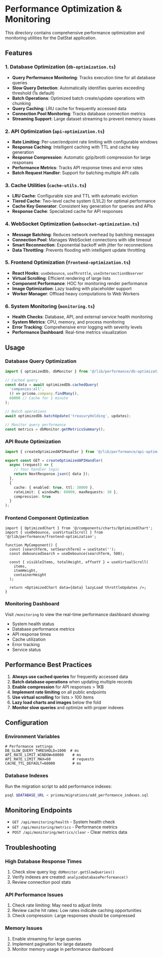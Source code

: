 # Performance Optimization & Monitoring

This directory contains comprehensive performance optimization and monitoring utilities for the DatStat application.

## Features

### 1. Database Optimization (`db-optimization.ts`)
- **Query Performance Monitoring**: Tracks execution time for all database queries
- **Slow Query Detection**: Automatically identifies queries exceeding threshold (1s default)
- **Batch Operations**: Optimized batch create/update operations with chunking
- **Query Caching**: LRU cache for frequently accessed data
- **Connection Pool Monitoring**: Tracks database connection metrics
- **Streaming Support**: Large dataset streaming to prevent memory issues

### 2. API Optimization (`api-optimization.ts`)
- **Rate Limiting**: Per-user/endpoint rate limiting with configurable windows
- **Response Caching**: Intelligent caching with TTL and cache key generation
- **Response Compression**: Automatic gzip/brotli compression for large responses
- **Performance Metrics**: Tracks API response times and error rates
- **Batch Request Handler**: Support for batching multiple API calls

### 3. Cache Utilities (`cache-utils.ts`)
- **LRU Cache**: Configurable size and TTL with automatic eviction
- **Tiered Cache**: Two-level cache system (L1/L2) for optimal performance
- **Cache Key Generator**: Consistent key generation for queries and APIs
- **Response Cache**: Specialized cache for API responses

### 4. WebSocket Optimization (`websocket-optimization.ts`)
- **Message Batching**: Reduces network overhead by batching messages
- **Connection Pool**: Manages WebSocket connections with idle timeout
- **Smart Reconnection**: Exponential backoff with jitter for reconnections
- **Data Throttling**: Prevents flooding with intelligent update throttling

### 5. Frontend Optimization (`frontend-optimization.ts`)
- **React Hooks**: `useDebounce`, `useThrottle`, `useIntersectionObserver`
- **Virtual Scrolling**: Efficient rendering of large lists
- **Component Performance**: HOC for monitoring render performance
- **Image Optimization**: Lazy loading with placeholder support
- **Worker Manager**: Offload heavy computations to Web Workers

### 6. System Monitoring (`monitoring.ts`)
- **Health Checks**: Database, API, and external service health monitoring
- **System Metrics**: CPU, memory, and process monitoring
- **Error Tracking**: Comprehensive error logging with severity levels
- **Performance Dashboard**: Real-time metrics visualization

## Usage

### Database Query Optimization

```typescript
import { optimizedDb, dbMonitor } from '@/lib/performance/db-optimization';

// Cached query
const data = await optimizedDb.cachedQuery(
  'companies:all',
  () => prisma.company.findMany(),
  60000 // Cache for 1 minute
);

// Batch operations
await optimizedDb.batchUpdate('treasuryHolding', updates);

// Monitor query performance
const metrics = dbMonitor.getMetricsSummary();
```

### API Route Optimization

```typescript
import { createOptimizedAPIHandler } from '@/lib/performance/api-optimization';

export const GET = createOptimizedAPIHandler(
  async (request) => {
    // Your handler logic
    return NextResponse.json({ data });
  },
  {
    cache: { enabled: true, ttl: 30000 },
    rateLimit: { windowMs: 60000, maxRequests: 30 },
    compression: true
  }
);
```

### Frontend Component Optimization

```tsx
import { OptimizedChart } from '@/components/charts/OptimizedChart';
import { useDebounce, useVirtualScroll } from '@/lib/performance/frontend-optimization';

function MyComponent() {
  const [searchTerm, setSearchTerm] = useState('');
  const debouncedSearch = useDebounce(searchTerm, 500);
  
  const { visibleItems, totalHeight, offsetY } = useVirtualScroll(
    items,
    itemHeight,
    containerHeight
  );
  
  return <OptimizedChart data={data} lazyLoad throttleUpdates />;
}
```

### Monitoring Dashboard

Visit `/monitoring` to view the real-time performance dashboard showing:
- System health status
- Database performance metrics
- API response times
- Cache utilization
- Error tracking
- Service status

## Performance Best Practices

1. **Always use cached queries** for frequently accessed data
2. **Batch database operations** when updating multiple records
3. **Enable compression** for API responses > 1KB
4. **Implement rate limiting** on all public endpoints
5. **Use virtual scrolling** for lists > 100 items
6. **Lazy load charts and images** below the fold
7. **Monitor slow queries** and optimize with proper indexes

## Configuration

### Environment Variables

```env
# Performance settings
DB_SLOW_QUERY_THRESHOLD=1000  # ms
API_RATE_LIMIT_WINDOW=60000    # ms
API_RATE_LIMIT_MAX=60          # requests
CACHE_TTL_DEFAULT=60000        # ms
```

### Database Indexes

Run the migration script to add performance indexes:

```bash
psql $DATABASE_URL < prisma/migrations/add_performance_indexes.sql
```

## Monitoring Endpoints

- `GET /api/monitoring/health` - System health check
- `GET /api/monitoring/metrics` - Performance metrics
- `POST /api/monitoring/metrics/clear` - Clear metrics data

## Troubleshooting

### High Database Response Times
1. Check slow query log: `dbMonitor.getSlowQueries()`
2. Verify indexes are created: `analyzeDatabasePerformance()`
3. Review connection pool stats

### API Performance Issues
1. Check rate limiting: May need to adjust limits
2. Review cache hit rates: Low rates indicate caching opportunities
3. Check compression: Large responses should be compressed

### Memory Issues
1. Enable streaming for large queries
2. Implement pagination for large datasets
3. Monitor memory usage in performance dashboard